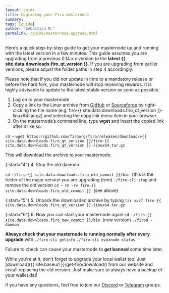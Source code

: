 ```yaml
---
layout: guide
title: Upgrading your Firo masternode
summary: 
tags: [guide]
author: "Sebastian M."
permalink: /guide/masternode-upgrade.html
---
```

Here’s a quick step-by-step guide to get your masternode up and running with the latest version in a few minutes. This guide assumes you are upgrading from a previous 0.14.x.x version to the **latest {{ site.data.downloads.firo_qt_version }}**. If you are upgrading from earlier versions, please adjust the folder paths in step 4 accordingly. 

Please note that if you did not update in time to a mandatory release or before the hard fork, your masternode will stop receiving rewards. It is highly advisable to update to the latest stable version as soon as possible.

1.  Log on to your masternode
2.  Copy a link to the Linux archive from [GitHub](https://github.com/firoorg/firo/releases/latest) or [Sourceforge](https://sourceforge.net/projects/firoorg/files/) by right-clicking the file name (e.g. firo-{{ site.data.downloads.firo_qt_version }}-linux64.tar.gz) and selecting the copy link menu item in your browser.
3.  On the masternode’s command line, type **wget** and insert the copied link after it like so: 

`cd ~` 
`wget https://github.com/firoorg/firo/releases/download/v{{ site.data.downloads.firo_qt_version }}/firo-{{ site.data.downloads.firo_qt_version }}-linux64.tar.gz` 

This will download the archive to your masternode.

{:start="4"}
4.  Stop the old daemon  

`cd ~/firo-{{ site.data.downloads.firo_old_commit }}/bin` 
(this is the folder of the major version you are upgrading _from_) 
`./firo-cli stop` 
and remove the old version 
`cd ~` 
`rm -rv firo-{{ site.data.downloads.firo_old_commit }}` 
(see above) 

{:start="5"}
5.  Unpack the downloaded archive by typing 
`tar xvzf firo-{{ site.data.downloads.firo_qt_version }}-linux64.tar.gz` 

{:start="6"}
6.  Now you can start your masternode again 
`cd ~/firo-{{ site.data.downloads.firo_new_commit }}/bin` 
(new version)
`./firod -daemon` 

**Always check that your masternode is running normally after every upgrade** with 
`./firo-cli getinfo`
`./firo-cli evoznode status`

Failure to check can cause your masternode to **get banned** some time later.

While you're at it, don't forget to upgrade your local wallet too! Just [download]({{ site.baseurl }}/get-firo/download/) from our website and install replacing the old version. Just make sure to always have a backup of your wallet.dat! 

If you have any questions, feel free to join our [Discord](https://discord.com/invite/TGZPRbRT3Y) or [Telegram](https://t.me/firoorg) groups.
